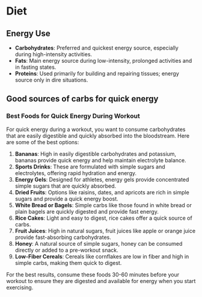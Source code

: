 # Diet

## Energy Use

- **Carbohydrates**: Preferred and quickest energy source, especially during high-intensity activities.
- **Fats**: Main energy source during low-intensity, prolonged activities and in fasting states.
- **Proteins**: Used primarily for building and repairing tissues; energy source only in dire situations.

## Good sources of carbs for quick energy

### Best Foods for Quick Energy During Workout

For quick energy during a workout, you want to consume carbohydrates that are easily digestible and quickly absorbed into the bloodstream. Here are some of the best options:

1. **Bananas**: High in easily digestible carbohydrates and potassium, bananas provide quick energy and help maintain electrolyte balance.
2. **Sports Drinks**: These are formulated with simple sugars and electrolytes, offering rapid hydration and energy.
3. **Energy Gels**: Designed for athletes, energy gels provide concentrated simple sugars that are quickly absorbed.
4. **Dried Fruits**: Options like raisins, dates, and apricots are rich in simple sugars and provide a quick energy boost.
5. **White Bread or Bagels**: Simple carbs like those found in white bread or plain bagels are quickly digested and provide fast energy.
6. **Rice Cakes**: Light and easy to digest, rice cakes offer a quick source of carbs.
7. **Fruit Juices**: High in natural sugars, fruit juices like apple or orange juice provide fast-absorbing carbohydrates.
8. **Honey**: A natural source of simple sugars, honey can be consumed directly or added to a pre-workout snack.
9. **Low-Fiber Cereals**: Cereals like cornflakes are low in fiber and high in simple carbs, making them quick to digest.

For the best results, consume these foods 30-60 minutes before your workout to ensure they are digested and available for energy when you start exercising.

